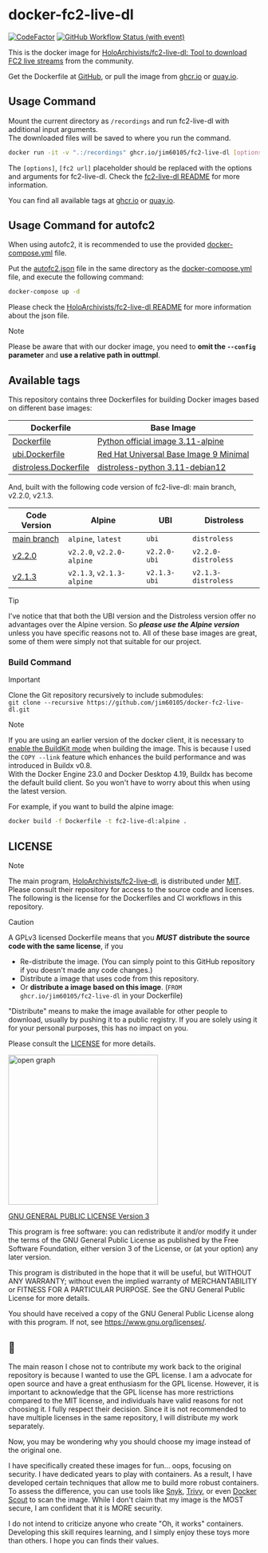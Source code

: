 # docker-fc2-live-dl

[![CodeFactor](https://www.codefactor.io/repository/github/jim60105/docker-fc2-live-dl/badge?style=for-the-badge)](https://www.codefactor.io/repository/github/jim60105/docker-fc2-live-dl) [![GitHub Workflow Status (with event)](https://img.shields.io/github/actions/workflow/status/jim60105/docker-fc2-live-dl/scan.yml?label=IMAGE%20SCAN&style=for-the-badge)](https://github.com/jim60105/docker-fc2-live-dl/actions/workflows/scan.yml)

This is the docker image for [HoloArchivists/fc2-live-dl: Tool to download FC2 live streams](https://github.com/HoloArchivists/fc2-live-dl) from the community.

Get the Dockerfile at [GitHub](https://github.com/jim60105/docker-fc2-live-dl), or pull the image from [ghcr.io](https://ghcr.io/jim60105/fc2-live-dl) or [quay.io](https://quay.io/repository/jim60105/fc2-live-dl?tab=tags).

## Usage Command

Mount the current directory as `/recordings` and run fc2-live-dl with additional input arguments.  
The downloaded files will be saved to where you run the command.

```bash
docker run -it -v ".:/recordings" ghcr.io/jim60105/fc2-live-dl [options] [fc2 url]
```

The `[options]`, `[fc2 url]` placeholder should be replaced with the options and arguments for fc2-live-dl. Check the [fc2-live-dl README](https://github.com/HoloArchivists/fc2-live-dl?tab=readme-ov-file#usage) for more information.

You can find all available tags at [ghcr.io](https://github.com/jim60105/docker-fc2-live-dl/pkgs/container/fc2-live-dl/versions?filters%5Bversion_type%5D=tagged) or [quay.io](https://quay.io/repository/jim60105/fc2-live-dl?tab=tags).

## Usage Command for autofc2

When using autofc2, it is recommended to use the provided [docker-compose.yml](docker-compose.yml) file.

Put the [autofc2.json](autofc2.json) file in the same directory as the [docker-compose.yml](docker-compose.yml) file, and execute the following command:

```bash
docker-compose up -d
```

Please check the [HoloArchivists/fc2-live-dl README](https://github.com/HoloArchivists/fc2-live-dl/tree/main?tab=readme-ov-file#autofc2) for more information about the json file.

> [!NOTE]  
> Please be aware that with our docker image, you need to **omit the `--config` parameter** and **use a relative path in outtmpl**.

## Available tags

This repository contains three Dockerfiles for building Docker images based on different base images:

| Dockerfile                                     | Base Image                                                                                                                         |
| ---------------------------------------------- | ---------------------------------------------------------------------------------------------------------------------------------- |
| [Dockerfile](Dockerfile)         | [Python official image 3.11-alpine](https://hub.docker.com/_/python/)                                                              |
| [ubi.Dockerfile](ubi.Dockerfile)               | [Red Hat Universal Base Image 9 Minimal](https://catalog.redhat.com/software/containers/ubi9/ubi-minimal/615bd9b4075b022acc111bf5) |
| [distroless.Dockerfile](distroless.Dockerfile) | [distroless-python 3.11-debian12](https://github.com/alexdmoss/distroless-python)                                                  |

And, built with the following code version of fc2-live-dl: main branch, v2.2.0, v2.1.3.

| Code Version                                                                | Alpine                    | UBI          | Distroless          |
| --------------------------------------------------------------------------- | ------------------------- | ------------ | ------------------- |
| [main branch](https://github.com/HoloArchivists/fc2-live-dl)                | `alpine`, `latest`        | `ubi`        | `distroless`        |
| [v2.2.0](https://github.com/HoloArchivists/fc2-live-dl/releases/tag/v2.2.0) | `v2.2.0`, `v2.2.0-alpine` | `v2.2.0-ubi` | `v2.2.0-distroless` |
| [v2.1.3](https://github.com/HoloArchivists/fc2-live-dl/releases/tag/v2.1.3) | `v2.1.3`, `v2.1.3-alpine` | `v2.1.3-ubi` | `v2.1.3-distroless` |

> [!TIP]
> I've notice that that both the UBI version and the Distroless version offer no advantages over the Alpine version. So _**please use the Alpine version**_ unless you have specific reasons not to. All of these base images are great, some of them were simply not that suitable for our project.

### Build Command

> [!IMPORTANT]  
> Clone the Git repository recursively to include submodules:  
> `git clone --recursive https://github.com/jim60105/docker-fc2-live-dl.git`

> [!NOTE]  
> If you are using an earlier version of the docker client, it is necessary to [enable the BuildKit mode](https://docs.docker.com/build/buildkit/#getting-started) when building the image. This is because I used the `COPY --link` feature which enhances the build performance and was introduced in Buildx v0.8.  
> With the Docker Engine 23.0 and Docker Desktop 4.19, Buildx has become the default build client. So you won't have to worry about this when using the latest version.

For example, if you want to build the alpine image:

```bash
docker build -f Dockerfile -t fc2-live-dl:alpine .
```

## LICENSE

> [!NOTE]  
> The main program, [HoloArchivists/fc2-live-dl](https://github.com/HoloArchivists/fc2-live-dl), is distributed under [MIT](https://github.com/HoloArchivists/fc2-live-dl/blob/main/LICENSE).  
> Please consult their repository for access to the source code and licenses.  
> The following is the license for the Dockerfiles and CI workflows in this repository.

> [!CAUTION]
> A GPLv3 licensed Dockerfile means that you _**MUST**_ **distribute the source code with the same license**, if you
>
> - Re-distribute the image. (You can simply point to this GitHub repository if you doesn't made any code changes.)
> - Distribute a image that uses code from this repository.
> - Or **distribute a image based on this image**. (`FROM ghcr.io/jim60105/fc2-live-dl` in your Dockerfile)
>
> "Distribute" means to make the image available for other people to download, usually by pushing it to a public registry. If you are solely using it for your personal purposes, this has no impact on you.
>
> Please consult the [LICENSE](LICENSE) for more details.

<img src="https://github.com/jim60105/docker-fc2-live-dl/assets/16995691/102ae35d-cd95-4b38-8dbd-e1bfe6a1696f" alt="open graph" width="300" />

[GNU GENERAL PUBLIC LICENSE Version 3](LICENSE)

This program is free software: you can redistribute it and/or modify it under the terms of the GNU General Public License as published by the Free Software Foundation, either version 3 of the License, or (at your option) any later version.

This program is distributed in the hope that it will be useful, but WITHOUT ANY WARRANTY; without even the implied warranty of MERCHANTABILITY or FITNESS FOR A PARTICULAR PURPOSE. See the GNU General Public License for more details.

You should have received a copy of the GNU General Public License along with this program. If not, see <https://www.gnu.org/licenses/>.

## 💭

The main reason I chose not to contribute my work back to the original repository is because I wanted to use the GPL license. I am a advocate for open source and have a great enthusiasm for the GPL license. However, it is important to acknowledge that the GPL license has more restrictions compared to the MIT license, and individuals have valid reasons for not choosing it. I fully respect their decision. Since it is not recommended to have multiple licenses in the same repository, I will distribute my work separately.

Now, you may be wondering why you should choose my image instead of the original one.

I have specifically created these images for fun... oops, focusing on security. I have dedicated years to play with containers. As a result, I have developed certain techniques that allow me to build more robust containers. To assess the difference, you can use tools like [Snyk](https://snyk.io/), [Trivy](https://github.com/aquasecurity/trivy), or even [Docker Scout](https://www.docker.com/products/docker-scout/) to scan the image. While I don't claim that my image is the MOST secure, I am confident that it is MORE security.

I do not intend to criticize anyone who create "Oh, it works" containers. Developing this skill requires learning, and I simply enjoy these toys more than others. I hope you can finds their values.
